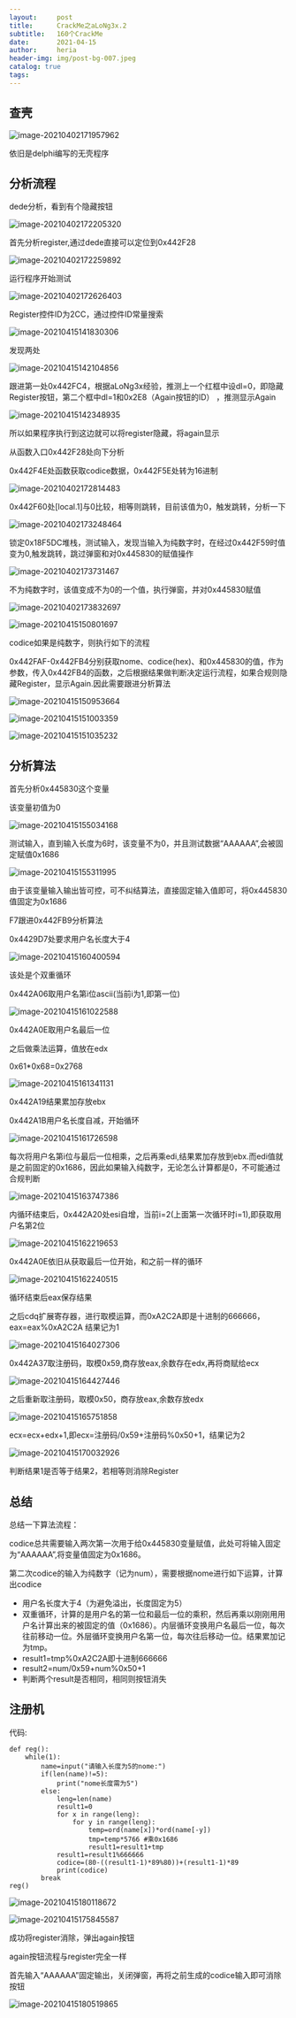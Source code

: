 ```yaml
---
layout:     post
title:      CrackMe之aLoNg3x.2
subtitle:   160个CrackMe
date:       2021-04-15
author:     heria
header-img: img/post-bg-007.jpeg
catalog: true
tags:
---
```


## 查壳

![image-20210402171957962](https://raw.githubusercontent.com/heriachen/cloudimg/main/img2/image-20210402171957962.png)

依旧是delphi编写的无壳程序

## 分析流程

dede分析，看到有个隐藏按钮

![image-20210402172205320](https://raw.githubusercontent.com/heriachen/cloudimg/main/img2/image-20210402172205320.png)



首先分析register,通过dede直接可以定位到0x442F28

![image-20210402172259892](https://raw.githubusercontent.com/heriachen/cloudimg/main/img2/image-20210402172259892.png)

运行程序开始测试

![image-20210402172626403](https://raw.githubusercontent.com/heriachen/cloudimg/main/img2/image-20210402172626403.png)



Register控件ID为2CC，通过控件ID常量搜索

![image-20210415141830306](https://raw.githubusercontent.com/heriachen/cloudimg/main/img2/image-20210415141830306.png)

发现两处

![image-20210415142104856](https://raw.githubusercontent.com/heriachen/cloudimg/main/img2/image-20210415142104856.png)

跟进第一处0x442FC4，根据aLoNg3x经验，推测上一个红框中设dl=0，即隐藏Register按钮，第二个框中dl=1和0x2E8（Again按钮的ID） ，推测显示Again

![image-20210415142348935](https://raw.githubusercontent.com/heriachen/cloudimg/main/img2/image-20210415142348935.png)

所以如果程序执行到这边就可以将register隐藏，将again显示

从函数入口0x442F28处向下分析



0x442F4E处函数获取codice数据，0x442F5E处转为16进制

![image-20210402172814483](https://raw.githubusercontent.com/heriachen/cloudimg/main/img2/image-20210402172814483.png)

0x442F60处[local.1]与0比较，相等则跳转，目前该值为0，触发跳转，分析一下

![image-20210402173248464](https://raw.githubusercontent.com/heriachen/cloudimg/main/img2/image-20210402173248464.png)

锁定0x18F5DC堆栈，测试输入，发现当输入为纯数字时，在经过0x442F59时值变为0,触发跳转，跳过弹窗和对0x445830的赋值操作

![image-20210402173731467](https://raw.githubusercontent.com/heriachen/cloudimg/main/img2/image-20210402173731467.png)

不为纯数字时，该值变成不为0的一个值，执行弹窗，并对0x445830赋值

![image-20210402173832697](https://raw.githubusercontent.com/heriachen/cloudimg/main/img2/image-20210402173832697.png)





![image-20210415150801697](https://raw.githubusercontent.com/heriachen/cloudimg/main/img2/image-20210415150801697.png)

codice如果是纯数字，则执行如下的流程

0x442FAF-0x442FB4分别获取nome、codice(hex)、和0x445830的值，作为参数，传入0x442FB4的函数，之后根据结果做判断决定运行流程，如果合规则隐藏Register，显示Again.因此需要跟进分析算法

![image-20210415150953664](https://raw.githubusercontent.com/heriachen/cloudimg/main/img2/image-20210415150953664.png)

![image-20210415151003359](https://raw.githubusercontent.com/heriachen/cloudimg/main/img2/image-20210415151003359.png)

![image-20210415151035232](https://raw.githubusercontent.com/heriachen/cloudimg/main/img2/image-20210415151035232.png)



## 分析算法

首先分析0x445830这个变量

该变量初值为0

![image-20210415155034168](https://raw.githubusercontent.com/heriachen/cloudimg/main/img2/image-20210415155034168.png)

测试输入，直到输入长度为6时，该变量不为0，并且测试数据“AAAAAA”,会被固定赋值0x1686

![image-20210415155311995](https://raw.githubusercontent.com/heriachen/cloudimg/main/img2/image-20210415155311995.png)

由于该变量输入输出皆可控，可不纠结算法，直接固定输入值即可，将0x445830值固定为0x1686



F7跟进0x442FB9分析算法

0x4429D7处要求用户名长度大于4

![image-20210415160400594](https://raw.githubusercontent.com/heriachen/cloudimg/main/img2/image-20210415160400594.png)

该处是个双重循环

0x442A06取用户名第i位ascii(当前i为1,即第一位)

![image-20210415161022588](https://raw.githubusercontent.com/heriachen/cloudimg/main/img2/image-20210415161022588.png)

0x442A0E取用户名最后一位

之后做乘法运算，值放在edx

0x61*0x68=0x2768

![image-20210415161341131](https://raw.githubusercontent.com/heriachen/cloudimg/main/img2/image-20210415161341131.png)

0x442A19结果累加存放ebx

0x442A1B用户名长度自减，开始循环

![image-20210415161726598](https://raw.githubusercontent.com/heriachen/cloudimg/main/img2/image-20210415161726598.png)

每次将用户名第i位与最后一位相乘，之后再乘edi,结果累加存放到ebx.而edi值就是之前固定的0x1686，因此如果输入纯数字，无论怎么计算都是0，不可能通过合规判断

![image-20210415163747386](https://raw.githubusercontent.com/heriachen/cloudimg/main/img2/image-20210415163747386.png)

内循环结束后，0x442A20处esi自增，当前i=2(上面第一次循环时i=1),即获取用户名第2位

![image-20210415162219653](https://raw.githubusercontent.com/heriachen/cloudimg/main/img2/image-20210415162219653.png)

0x442A0E依旧从获取最后一位开始，和之前一样的循环

![image-20210415162240515](https://raw.githubusercontent.com/heriachen/cloudimg/main/img2/image-20210415162240515.png)

循环结束后eax保存结果

之后cdq扩展寄存器，进行取模运算，而0xA2C2A即是十进制的666666，eax=eax%0xA2C2A    结果记为1

![image-20210415164027306](https://raw.githubusercontent.com/heriachen/cloudimg/main/img2/image-20210415164027306.png)



0x442A37取注册码，取模0x59,商存放eax,余数存在edx,再将商赋给ecx

![image-20210415164427446](https://raw.githubusercontent.com/heriachen/cloudimg/main/img2/image-20210415164427446.png)

之后重新取注册码，取模0x50，商存放eax,余数存放edx

![image-20210415165751858](https://raw.githubusercontent.com/heriachen/cloudimg/main/img2/image-20210415165751858.png)

ecx=ecx+edx+1,即ecx=注册码/0x59+注册码%0x50+1，结果记为2

![image-20210415170032926](https://raw.githubusercontent.com/heriachen/cloudimg/main/img2/image-20210415170032926.png)



判断结果1是否等于结果2，若相等则消除Register

## 总结

总结一下算法流程：

codice总共需要输入两次第一次用于给0x445830变量赋值，此处可将输入固定为“AAAAAA”,将变量值固定为0x1686。

第二次codice的输入为纯数字（记为num），需要根据nome进行如下运算，计算出codice

- 用户名长度大于4（为避免溢出，长度固定为5）
- 双重循环，计算的是用户名的第一位和最后一位的乘积，然后再乘以刚刚用用户名计算出来的被固定的值（0x1686）。内层循环变换用户名最后一位，每次往前移动一位。外层循环变换用户名第一位，每次往后移动一位。结果累加记为tmp。
- result1=tmp%0xA2C2A即十进制666666
- result2=num/0x59+num%0x50+1
- 判断两个result是否相同，相同则按钮消失

## 注册机

代码:

```
def reg():
    while(1):
        name=input("请输入长度为5的nome:")
        if(len(name)!=5):
            print("nome长度需为5")
        else:
            leng=len(name)
            result1=0
            for x in range(leng):
                for y in range(leng):
                    temp=ord(name[x])*ord(name[-y]) 
                    tmp=temp*5766 #乘0x1686
                    result1=result1+tmp
            result1=result1%666666
            codice=(80-((result1-1)*89%80))+(result1-1)*89
            print(codice)
        break
reg()

```

![image-20210415180118672](https://raw.githubusercontent.com/heriachen/cloudimg/main/img2/image-20210415180118672.png)

![image-20210415175845587](https://raw.githubusercontent.com/heriachen/cloudimg/main/img2/image-20210415175845587.png)

成功将register消除，弹出again按钮



again按钮流程与register完全一样

首先输入“AAAAAA”固定输出，关闭弹窗，再将之前生成的codice输入即可消除按钮

![image-20210415180519865](https://raw.githubusercontent.com/heriachen/cloudimg/main/img2/image-20210415180519865.png)


